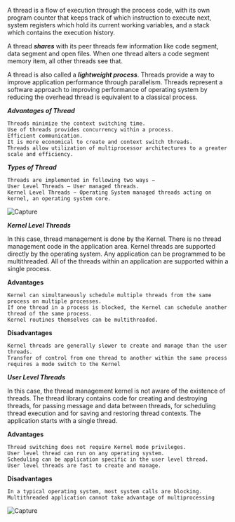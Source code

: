 

A thread is a flow of execution through the process code, with its own program counter that keeps track of which instruction to execute next, 
system registers which hold its current working variables, and a stack which contains the execution history.

A thread ***shares*** with its peer threads few information like code segment, data segment and open files. When one thread alters 
a code segment memory item, all other threads see that.

A thread is also called a ***lightweight process***. Threads provide a way to improve application performance through parallelism. 
Threads represent a software approach to improving performance of operating system by reducing the overhead thread is equivalent to a classical process.

***Advantages of Thread***

    Threads minimize the context switching time.
    Use of threads provides concurrency within a process.
    Efficient communication.
    It is more economical to create and context switch threads.
    Threads allow utilization of multiprocessor architectures to a greater scale and efficiency.

***Types of Thread***

    Threads are implemented in following two ways −
    User Level Threads − User managed threads.
    Kernel Level Threads − Operating System managed threads acting on kernel, an operating system core.

![Capture](https://user-images.githubusercontent.com/45221397/103612210-f2d22f80-4f49-11eb-83cd-bc37bbb2fd3a.JPG)

***Kernel Level Threads***

In this case, thread management is done by the Kernel. There is no thread management code in the application area. Kernel threads are supported directly 
by the operating system. Any application can be programmed to be multithreaded. All of the threads within an application are supported within a single process.

**Advantages**

    Kernel can simultaneously schedule multiple threads from the same process on multiple processes.
    If one thread in a process is blocked, the Kernel can schedule another thread of the same process.
    Kernel routines themselves can be multithreaded.

**Disadvantages**

    Kernel threads are generally slower to create and manage than the user threads.
    Transfer of control from one thread to another within the same process requires a mode switch to the Kernel
    
***User Level Threads***

In this case, the thread management kernel is not aware of the existence of threads. The thread library contains code for creating and destroying threads, 
for passing message and data between threads, for scheduling thread execution and for saving and restoring thread contexts. The application starts with 
a single thread.

**Advantages**

    Thread switching does not require Kernel mode privileges.
    User level thread can run on any operating system.
    Scheduling can be application specific in the user level thread.
    User level threads are fast to create and manage.

**Disadvantages**

    In a typical operating system, most system calls are blocking.
    Multithreaded application cannot take advantage of multiprocessing
    

![Capture](https://user-images.githubusercontent.com/45221397/103613876-645fad00-4f4d-11eb-9004-0671f72b642f.JPG)
